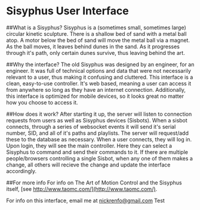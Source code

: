 # Sisyphus User Interface

##What is a Sisyphus?
Sisyphus is a (sometimes small, sometimes large) circular kinetic sculpture. There is a shallow bed of sand with a metal ball atop.
A motor below the bed of sand will move the metal ball via a magnet. As the ball moves, it leaves behind dunes in the sand. As it progresses through it's path, only certain dunes survive, thus leaving behind the art.

##Why the interface?
The old Sisyphus was designed by an engineer, for an engineer. It was full of technical options and data that were not necessarily relevant to a user, thus making it confusing and cluttered.
This interface is a clean, easy-to-use controller. It's web based, meaning a user can access it from anywhere so long as they have an internet connection. Additionally, this interface is optimized for mobile devices, so it looks great no matter how you choose to access it.

##How does it work?
After starting it up, the server will listen to connection requests from users as well as Sisyphus devices (Sisbots).
When a sisbot connects, through a series of websocket events it will send it's serial number, SID, and all of it's paths and playlists. The server will request/add these to the database as necessary.
When a user connects, they will log in. Upon login, they will see the main controller. Here they can select a Sisyphus to command and send their commands to it.
If there are multiple people/browsers controlling a single Sisbot, when any one of them makes a change, all others will recieve the change and update the interface accordingly.


##For more info
For info on The Art of Motion Control and the Sisyphus itself, [see http://www.taomc.com/](http://www.taomc.com/).

For info on this interface, email me at nickrenfo@gmail.com
Test
